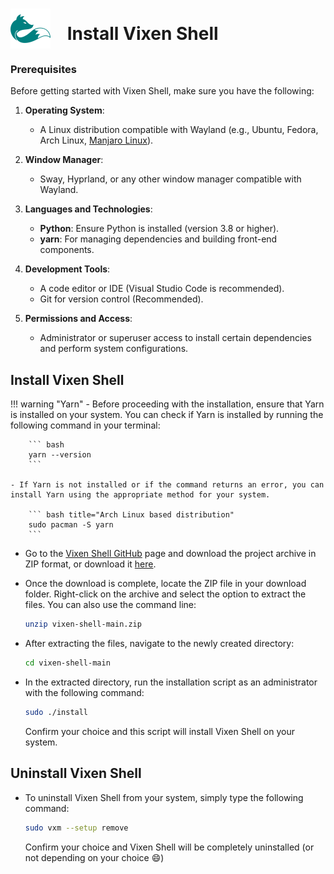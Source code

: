 <h1>
  <img src="../assets/vixen_logo.svg" alt="Vixen Logo" width=64 style="vertical-align: -40%; margin-right: 20px;">
  Install Vixen Shell
</h1>

### Prerequisites

Before getting started with Vixen Shell, make sure you have the following:

1. **Operating System**:
    - A Linux distribution compatible with Wayland (e.g., Ubuntu, Fedora, Arch Linux, [Manjaro Linux](https://manjaro.org/)).

2. **Window Manager**:
    - Sway, Hyprland, or any other window manager compatible with Wayland.

3. **Languages and Technologies**:
    - **Python**: Ensure Python is installed (version 3.8 or higher).
    - **yarn**: For managing dependencies and building front-end components.

4. **Development Tools**:
    - A code editor or IDE (Visual Studio Code is recommended).
    - Git for version control (Recommended).

5. **Permissions and Access**:
    - Administrator or superuser access to install certain dependencies and perform system configurations.

## Install Vixen Shell

!!! warning "Yarn"
    - Before proceeding with the installation, ensure that Yarn is installed on your system. You can check if Yarn is installed by running the following command in your terminal:

        ``` bash
        yarn --version
        ```

    - If Yarn is not installed or if the command returns an error, you can install Yarn using the appropriate method for your system.

        ``` bash title="Arch Linux based distribution"
        sudo pacman -S yarn
        ```

- Go to the [Vixen Shell GitHub](https://github.com/vixen-shell/vixen-shell) page and download the project archive in ZIP format, or download it [here](https://github.com/vixen-shell/vixen-shell/archive/refs/heads/main.zip).

- Once the download is complete, locate the ZIP file in your download folder. Right-click on the archive and select the option to extract the files. You can also use the command line:

    ``` bash
    unzip vixen-shell-main.zip
    ```

- After extracting the files, navigate to the newly created directory:

    ``` bash
    cd vixen-shell-main
    ```

- In the extracted directory, run the installation script as an administrator with the following command:

    ``` bash
    sudo ./install
    ```
    Confirm your choice and this script will install Vixen Shell on your system.

## Uninstall Vixen Shell

- To uninstall Vixen Shell from your system, simply type the following command:

    ``` bash
    sudo vxm --setup remove
    ```
    Confirm your choice and Vixen Shell will be completely uninstalled (or not depending on your choice :smile:)